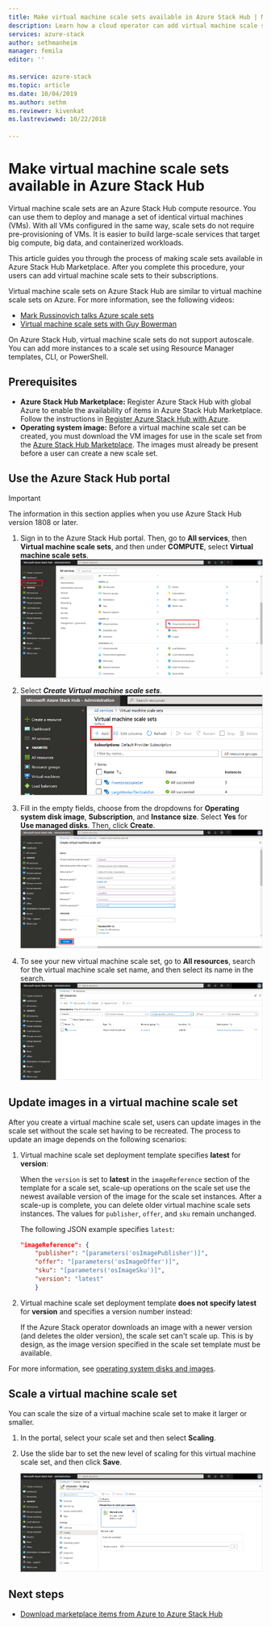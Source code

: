 ```yaml
---
title: Make virtual machine scale sets available in Azure Stack Hub | Microsoft Docs
description: Learn how a cloud operator can add virtual machine scale sets to Azure Stack Hub Marketplace.
services: azure-stack
author: sethmanheim
manager: femila
editor: ''

ms.service: azure-stack
ms.topic: article
ms.date: 10/04/2019
ms.author: sethm
ms.reviewer: kivenkat
ms.lastreviewed: 10/22/2018

---
```


# Make virtual machine scale sets available in Azure Stack Hub

 
Virtual machine scale sets are an Azure Stack Hub compute resource. You can use them to deploy and manage a set of identical virtual machines (VMs). With all VMs configured in the same way, scale sets do not require pre-provisioning of VMs. It is easier to build large-scale services that target big compute, big data, and containerized workloads.

This article guides you through the process of making scale sets available in Azure Stack Hub Marketplace. After you complete this procedure, your users can add virtual machine scale sets to their subscriptions.

Virtual machine scale sets on Azure Stack Hub are similar to virtual machine scale sets on Azure. For more information, see the following videos:

* [Mark Russinovich talks Azure scale sets](https://channel9.msdn.com/Blogs/Regular-IT-Guy/Mark-Russinovich-Talks-Azure-Scale-Sets/)
* [Virtual machine scale sets with Guy Bowerman](https://channel9.msdn.com/Shows/Cloud+Cover/Episode-191-Virtual-Machine-Scale-Sets-with-Guy-Bowerman)

On Azure Stack Hub, virtual machine scale sets do not support autoscale. You can add more instances to a scale set using Resource Manager templates, CLI, or PowerShell.

## Prerequisites

* **Azure Stack Hub Marketplace:** Register Azure Stack Hub with global Azure to enable the availability of items in Azure Stack Hub Marketplace. Follow the instructions in [Register Azure Stack Hub with Azure](azure-stack-registration.md).
* **Operating system image:** Before a virtual machine scale set can be created, you must download the VM images for use in the scale set from the [Azure Stack Hub Marketplace](azure-stack-download-azure-marketplace-item.md). The images must already be present before a user can create a new scale set.

## Use the Azure Stack Hub portal

>[!IMPORTANT]  
> The information in this section applies when you use Azure Stack Hub version 1808 or later. 

1. Sign in to the Azure Stack Hub portal. Then, go to **All services**, then **Virtual machine scale sets**, and then under **COMPUTE**, select **Virtual machine scale sets**.
   ![Select virtual machine scale sets](media/azure-stack-compute-add-scalesets/all-services.png)

2. Select ***Create Virtual machine scale sets***.
   ![Create a virtual machine scale set](media/azure-stack-compute-add-scalesets/create-scale-set.png)

3. Fill in the empty fields, choose from the dropdowns for **Operating system disk image**, **Subscription**, and **Instance size**. Select **Yes** for **Use managed disks**. Then, click **Create**.
    ![Configure and create virtual machine scale sets](media/azure-stack-compute-add-scalesets/create.png)

4. To see your new virtual machine scale set, go to **All resources**, search for the virtual machine scale set name, and then select its name in the search.
   ![View the virtual machine scale set](media/azure-stack-compute-add-scalesets/search.png)

## Update images in a virtual machine scale set

After you create a virtual machine scale set, users can update images in the scale set without the scale set having to be recreated. The process to update an image depends on the following scenarios:

1. Virtual machine scale set deployment template specifies **latest** for **version**:  

   When the `version` is set to **latest** in the `imageReference` section of the template for a scale set, scale-up operations on the scale set use the newest available version of the image for the scale set instances. After a scale-up is complete, you can delete older virtual machine scale sets instances. The values for `publisher`, `offer`, and `sku` remain unchanged.

   The following JSON example specifies `latest`:  

    ```json  
    "imageReference": {
        "publisher": "[parameters('osImagePublisher')]",
        "offer": "[parameters('osImageOffer')]",
        "sku": "[parameters('osImageSku')]",
        "version": "latest"
        }
    ```

2. Virtual machine scale set deployment template **does not specify latest** for **version** and specifies a version number instead:  

    If the Azure Stack operator downloads an image with a newer version (and deletes the older version), the scale set can't scale up. This is by design, as the image version specified in the scale set template must be available.  

For more information, see [operating system disks and images](../user/azure-stack-compute-overview.md#operating-system-disks-and-images).  

## Scale a virtual machine scale set

You can scale the size of a virtual machine scale set to make it larger or smaller.

1. In the portal, select your scale set and then select **Scaling**.

2. Use the slide bar to set the new level of scaling for this virtual machine scale set, and then click **Save**.

     ![Scale the virtual machine set](media/azure-stack-compute-add-scalesets/scale.png)

## Next steps

* [Download marketplace items from Azure to Azure Stack Hub](azure-stack-download-azure-marketplace-item.md)
